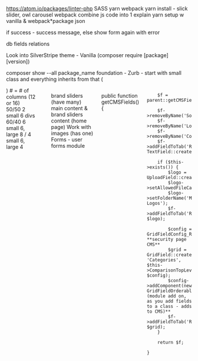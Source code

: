 https://atom.io/packages/linter-php
SASS
yarn
webpack
yarn install - slick slider, owl carousel
webpack combine js code into 1
explain yarn setup w vanilla & webpack*package json

if success - success message, else show form again with error

db fields
relations

Look into SilverStripe theme - Vanilla (composer require [package][version])

composer show --all package_name
foundation - Zurb - start with small class and everything inherits from that (<div class="small-12 columns">) # = # of columns (12 or 16)
50/50 2 small 6 divs
60/40 6 small 6, large 8 / 4 small 6, large 4

brand sliders (have many)
main content & brand sliders content (home page)
Work with images (has one)
Forms - user forms module

public function getCMSFields() {

        $f = parent::getCMSFields();

        $f->removeByName('Sort');
        $f->removeByName('Logo');
        $f->removeByName('ComparisonTopLevelCategories');
        $f->addFieldToTab('Root.Main', TextField::create('Name'));

        if ($this->exists()) {
            $logo = UploadField::create('Logo');
            $logo->setAllowedFileCategories('image');
            $logo->setFolderName('Manufacturer Logos');
            $f->addFieldToTab('Root.Main', $logo);

            $config = GridFieldConfig_RecordEditor::create(); **security page CMS**
            $grid = GridField::create('ComparisonTopLevelCategories', 'Categories', $this->ComparisonTopLevelCategories(), $config);
            $config->addComponent(new GridFieldOrderableRows());**delete (module add on, as you add fields to a class - adds to CMS)**
            $f->addFieldToTab('Root.Main', $grid);
        }

        return $f;

    }
